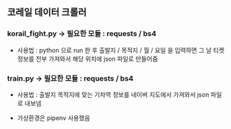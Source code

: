 ## 코레일 데이터 크롤러

### korail_fight.py -> 필요한 모듈 : requests / bs4

- 사용법 : python 으로 run 한 후 출발지 / 목적지 / 월 / 요일 을 입력하면 그 날 티켓 정보를 전부 가져와서 해당 위치에 json 파일로 만들어줌

### train.py -> 필요한 모듈 : requests / bs4

- 사용법 : 출발지 목적지에 맞는 기차역 정보를 네이버 지도에서 가져와서 json 파일로 내보냄

* 가상환경은 pipenv 사용했음

